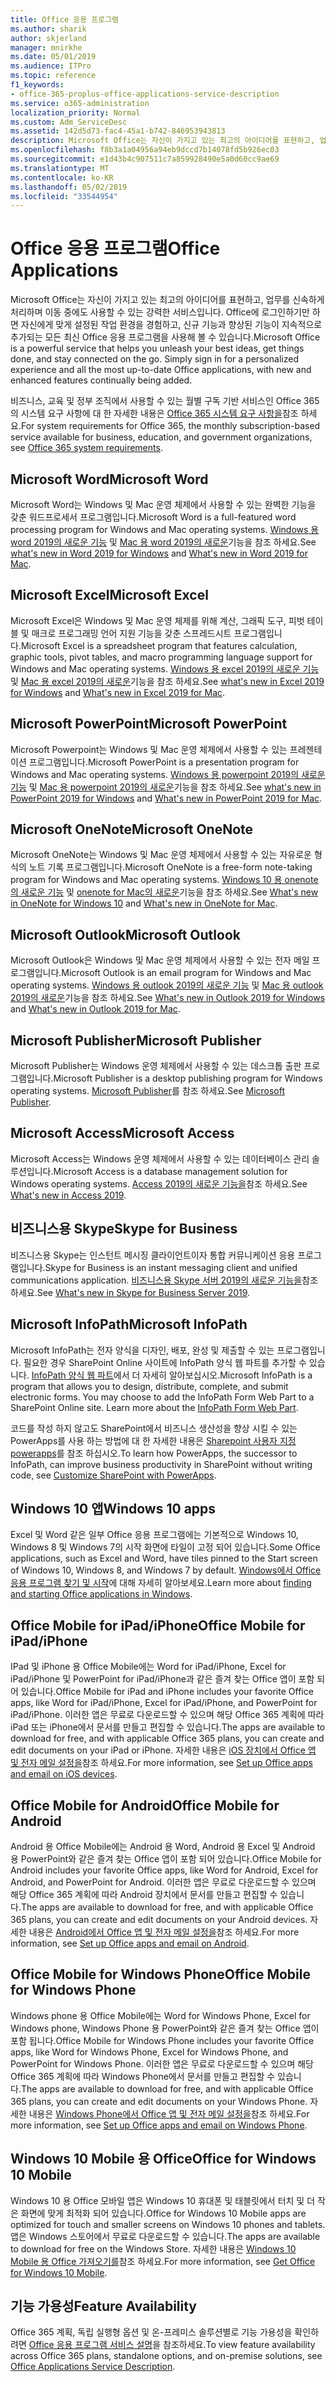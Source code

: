 ```yaml
---
title: Office 응용 프로그램
ms.author: sharik
author: skjerland
manager: mnirkhe
ms.date: 05/01/2019
ms.audience: ITPro
ms.topic: reference
f1_keywords:
- office-365-proplus-office-applications-service-description
ms.service: o365-administration
localization_priority: Normal
ms.custom: Adm_ServiceDesc
ms.assetid: 142d5d73-fac4-45a1-b742-846953943813
description: Microsoft Office는 자신이 가지고 있는 최고의 아이디어를 표현하고, 업무를 신속하게 처리하며 이동 중에도 사용할 수 있는 강력한 서비스입니다. Office에 로그인하기만 하면 자신에게 맞게 설정된 작업 환경을 경험하고, 신규 기능과 향상된 기능이 지속적으로 추가되는 모든 최신 Office 응용 프로그램을 사용해 볼 수 있습니다.
ms.openlocfilehash: f8b3a1a04956a94eb9dccd7b14078fd5b926ec03
ms.sourcegitcommit: e1d43b4c907511c7a859928490e5a0d60cc9ae69
ms.translationtype: MT
ms.contentlocale: ko-KR
ms.lasthandoff: 05/02/2019
ms.locfileid: "33544954"
---
```

# <a name="office-applications"></a><span data-ttu-id="56584-104">Office 응용 프로그램</span><span class="sxs-lookup"><span data-stu-id="56584-104">Office Applications</span></span>

<span data-ttu-id="56584-p102">Microsoft Office는 자신이 가지고 있는 최고의 아이디어를 표현하고, 업무를 신속하게 처리하며 이동 중에도 사용할 수 있는 강력한 서비스입니다. Office에 로그인하기만 하면 자신에게 맞게 설정된 작업 환경을 경험하고, 신규 기능과 향상된 기능이 지속적으로 추가되는 모든 최신 Office 응용 프로그램을 사용해 볼 수 있습니다.</span><span class="sxs-lookup"><span data-stu-id="56584-p102">Microsoft Office is a powerful service that helps you unleash your best ideas, get things done, and stay connected on the go. Simply sign in for a personalized experience and all the most up-to-date Office applications, with new and enhanced features continually being added.</span></span>
  
<span data-ttu-id="56584-107">비즈니스, 교육 및 정부 조직에서 사용할 수 있는 월별 구독 기반 서비스인 Office 365의 시스템 요구 사항에 대 한 자세한 내용은 [Office 365 시스템 요구 사항을](https://products.office.com/office-system-requirements/#Office365forBEG)참조 하세요.</span><span class="sxs-lookup"><span data-stu-id="56584-107">For system requirements for Office 365, the monthly subscription-based service available for business, education, and government organizations, see [Office 365 system requirements](https://products.office.com/office-system-requirements/#Office365forBEG).</span></span>
  
## <a name="microsoft-word"></a><span data-ttu-id="56584-108">Microsoft Word</span><span class="sxs-lookup"><span data-stu-id="56584-108">Microsoft Word</span></span>

<span data-ttu-id="56584-109">Microsoft Word는 Windows 및 Mac 운영 체제에서 사용할 수 있는 완벽한 기능을 갖춘 워드프로세서 프로그램입니다.</span><span class="sxs-lookup"><span data-stu-id="56584-109">Microsoft Word is a full-featured word processing program for Windows and Mac operating systems.</span></span> <span data-ttu-id="56584-110">[Windows 용 word 2019의 새로운 기능](https://support.office.com/article/what-s-new-in-word-2019-for-windows-d3d31e5e-2bb8-4433-80bb-08279beef4b3) 및 [Mac 용 word 2019의 새로운](https://support.office.com/article/what-s-new-in-word-2019-for-mac-247e0cd4-a758-4b42-a157-42eb8853aef5)기능을 참조 하세요.</span><span class="sxs-lookup"><span data-stu-id="56584-110">See [what's new in Word 2019 for Windows](https://support.office.com/article/what-s-new-in-word-2019-for-windows-d3d31e5e-2bb8-4433-80bb-08279beef4b3) and [What's new in Word 2019 for Mac](https://support.office.com/article/what-s-new-in-word-2019-for-mac-247e0cd4-a758-4b42-a157-42eb8853aef5).</span></span>
  
## <a name="microsoft-excel"></a><span data-ttu-id="56584-111">Microsoft Excel</span><span class="sxs-lookup"><span data-stu-id="56584-111">Microsoft Excel</span></span>

<span data-ttu-id="56584-112">Microsoft Excel은 Windows 및 Mac 운영 체제를 위해 계산, 그래픽 도구, 피벗 테이블 및 매크로 프로그래밍 언어 지원 기능을 갖춘 스프레드시트 프로그램입니다.</span><span class="sxs-lookup"><span data-stu-id="56584-112">Microsoft Excel is a spreadsheet program that features calculation, graphic tools, pivot tables, and macro programming language support for Windows and Mac operating systems.</span></span> <span data-ttu-id="56584-113">[Windows 용 excel 2019의 새로운 기능](https://support.office.com/article/what-s-new-in-excel-2019-for-windows-5a201203-1155-4055-82a5-82bf0994631f) 및 [Mac 용 excel 2019의 새로운](https://support.office.com/article/what-s-new-in-excel-2019-for-mac-5ce129d3-9e5c-417f-9545-fb6f7b72674d)기능을 참조 하세요.</span><span class="sxs-lookup"><span data-stu-id="56584-113">See [what's new in Excel 2019 for Windows](https://support.office.com/article/what-s-new-in-excel-2019-for-windows-5a201203-1155-4055-82a5-82bf0994631f) and [What's new in Excel 2019 for Mac](https://support.office.com/article/what-s-new-in-excel-2019-for-mac-5ce129d3-9e5c-417f-9545-fb6f7b72674d).</span></span>
  
## <a name="microsoft-powerpoint"></a><span data-ttu-id="56584-114">Microsoft PowerPoint</span><span class="sxs-lookup"><span data-stu-id="56584-114">Microsoft PowerPoint</span></span>

<span data-ttu-id="56584-115">Microsoft Powerpoint는 Windows 및 Mac 운영 체제에서 사용할 수 있는 프레젠테이션 프로그램입니다.</span><span class="sxs-lookup"><span data-stu-id="56584-115">Microsoft PowerPoint is a presentation program for Windows and Mac operating systems.</span></span> <span data-ttu-id="56584-116">[Windows 용 powerpoint 2019의 새로운 기능](https://support.office.com/article/what-s-new-in-powerpoint-2019-for-windows-8355a56a-f643-42d2-8454-784fa9b3d109) 및 [Mac 용 powerpoint 2019의 새로운](https://support.office.com/article/what-s-new-in-powerpoint-2019-for-mac-5038ba79-48c5-40f0-adff-11489e5d6fed)기능을 참조 하세요.</span><span class="sxs-lookup"><span data-stu-id="56584-116">See [what's new in PowerPoint 2019 for Windows](https://support.office.com/article/what-s-new-in-powerpoint-2019-for-windows-8355a56a-f643-42d2-8454-784fa9b3d109) and [What's new in PowerPoint 2019 for Mac](https://support.office.com/article/what-s-new-in-powerpoint-2019-for-mac-5038ba79-48c5-40f0-adff-11489e5d6fed).</span></span>
  
## <a name="microsoft-onenote"></a><span data-ttu-id="56584-117">Microsoft OneNote</span><span class="sxs-lookup"><span data-stu-id="56584-117">Microsoft OneNote</span></span>

<span data-ttu-id="56584-118">Microsoft OneNote는 Windows 및 Mac 운영 체제에서 사용할 수 있는 자유로운 형식의 노트 기록 프로그램입니다.</span><span class="sxs-lookup"><span data-stu-id="56584-118">Microsoft OneNote is a free-form note-taking program for Windows and Mac operating systems.</span></span> <span data-ttu-id="56584-119">[Windows 10 용 onenote의 새로운 기능](https://support.office.com/article/what-s-new-in-onenote-for-windows-10-1477d5de-f4fd-4943-b18a-ff17091161ea) 및 [onenote for Mac의 새로운](https://support.office.com/article/see-what-s-new-in-onenote-for-mac-c82d3f15-252f-452a-89ba-e09fbe418829)기능을 참조 하세요.</span><span class="sxs-lookup"><span data-stu-id="56584-119">See [What's new in OneNote for Windows 10](https://support.office.com/article/what-s-new-in-onenote-for-windows-10-1477d5de-f4fd-4943-b18a-ff17091161ea) and [What's new in OneNote for Mac](https://support.office.com/article/see-what-s-new-in-onenote-for-mac-c82d3f15-252f-452a-89ba-e09fbe418829).</span></span>
  
## <a name="microsoft-outlook"></a><span data-ttu-id="56584-120">Microsoft Outlook</span><span class="sxs-lookup"><span data-stu-id="56584-120">Microsoft Outlook</span></span>

<span data-ttu-id="56584-121">Microsoft Outlook은 Windows 및 Mac 운영 체제에서 사용할 수 있는 전자 메일 프로그램입니다.</span><span class="sxs-lookup"><span data-stu-id="56584-121">Microsoft Outlook is an email program for Windows and Mac operating systems.</span></span> <span data-ttu-id="56584-122">[Windows 용 outlook 2019의 새로운 기능](https://support.office.com/article/what-s-new-in-outlook-2019-for-windows-0c64df36-0908-4ff6-a7fc-573a62800525) 및 [Mac 용 outlook 2019의 새로운](https://support.office.com/article/what-s-new-in-outlook-2019-for-mac-05736033-f99e-4cb2-88aa-01e979b0736b)기능을 참조 하세요.</span><span class="sxs-lookup"><span data-stu-id="56584-122">See [What's new in Outlook 2019 for Windows](https://support.office.com/article/what-s-new-in-outlook-2019-for-windows-0c64df36-0908-4ff6-a7fc-573a62800525) and [What's new in Outlook 2019 for Mac](https://support.office.com/article/what-s-new-in-outlook-2019-for-mac-05736033-f99e-4cb2-88aa-01e979b0736b).</span></span>
  
## <a name="microsoft-publisher"></a><span data-ttu-id="56584-123">Microsoft Publisher</span><span class="sxs-lookup"><span data-stu-id="56584-123">Microsoft Publisher</span></span>

<span data-ttu-id="56584-124">Microsoft Publisher는 Windows 운영 체제에서 사용할 수 있는 데스크톱 출판 프로그램입니다.</span><span class="sxs-lookup"><span data-stu-id="56584-124">Microsoft Publisher is a desktop publishing program for Windows operating systems.</span></span> <span data-ttu-id="56584-125">[Microsoft Publisher](https://products.office.com/publisher)를 참조 하세요.</span><span class="sxs-lookup"><span data-stu-id="56584-125">See [Microsoft Publisher](https://products.office.com/publisher).</span></span>
  
## <a name="microsoft-access"></a><span data-ttu-id="56584-126">Microsoft Access</span><span class="sxs-lookup"><span data-stu-id="56584-126">Microsoft Access</span></span>

<span data-ttu-id="56584-127">Microsoft Access는 Windows 운영 체제에서 사용할 수 있는 데이터베이스 관리 솔루션입니다.</span><span class="sxs-lookup"><span data-stu-id="56584-127">Microsoft Access is a database management solution for Windows operating systems.</span></span> <span data-ttu-id="56584-128">[Access 2019의 새로운 기능을](https://support.office.com/article/what-s-new-in-access-2019-f52c5317-3494-4105-9c56-5a2abb8e0f87)참조 하세요.</span><span class="sxs-lookup"><span data-stu-id="56584-128">See [What's new in Access 2019](https://support.office.com/article/what-s-new-in-access-2019-f52c5317-3494-4105-9c56-5a2abb8e0f87).</span></span>
  
## <a name="skype-for-business"></a><span data-ttu-id="56584-129">비즈니스용 Skype</span><span class="sxs-lookup"><span data-stu-id="56584-129">Skype for Business</span></span>

<span data-ttu-id="56584-130">비즈니스용 Skype는 인스턴트 메시징 클라이언트이자 통합 커뮤니케이션 응용 프로그램입니다.</span><span class="sxs-lookup"><span data-stu-id="56584-130">Skype for Business is an instant messaging client and unified communications application.</span></span> <span data-ttu-id="56584-131">[비즈니스용 Skype 서버 2019의 새로운 기능을](https://docs.microsoft.com/skypeforbusiness/whats-new)참조 하세요.</span><span class="sxs-lookup"><span data-stu-id="56584-131">See [What's new in Skype for Business Server 2019](https://docs.microsoft.com/skypeforbusiness/whats-new).</span></span>
  
## <a name="microsoft-infopath"></a><span data-ttu-id="56584-132">Microsoft InfoPath</span><span class="sxs-lookup"><span data-stu-id="56584-132">Microsoft InfoPath</span></span>

<span data-ttu-id="56584-p111">Microsoft InfoPath는 전자 양식을 디자인, 배포, 완성 및 제출할 수 있는 프로그램입니다. 필요한 경우 SharePoint Online 사이트에 InfoPath 양식 웹 파트를 추가할 수 있습니다. [InfoPath 양식 웹 파트](http://go.microsoft.com/fwlink/p/?LinkId=271687)에서 더 자세히 알아보십시오.</span><span class="sxs-lookup"><span data-stu-id="56584-p111">Microsoft InfoPath is a program that allows you to design, distribute, complete, and submit electronic forms. You may choose to add the InfoPath Form Web Part to a SharePoint Online site. Learn more about the [InfoPath Form Web Part](http://go.microsoft.com/fwlink/p/?LinkId=271687).</span></span>

<span data-ttu-id="56584-136">코드를 작성 하지 않고도 SharePoint에서 비즈니스 생산성을 향상 시킬 수 있는 PowerApps를 사용 하는 방법에 대 한 자세한 내용은 [Sharepoint 사용자 지정 powerapps](https://powerapps.microsoft.com/infopath/)를 참조 하십시오.</span><span class="sxs-lookup"><span data-stu-id="56584-136">To learn how PowerApps, the successor to InfoPath, can improve business productivity in SharePoint without writing code, see [Customize SharePoint with PowerApps](https://powerapps.microsoft.com/infopath/).</span></span>
  
## <a name="windows-10-apps"></a><span data-ttu-id="56584-137">Windows 10 앱</span><span class="sxs-lookup"><span data-stu-id="56584-137">Windows 10 apps</span></span>

<span data-ttu-id="56584-138">Excel 및 Word 같은 일부 Office 응용 프로그램에는 기본적으로 Windows 10, Windows 8 및 Windows 7의 시작 화면에 타일이 고정 되어 있습니다.</span><span class="sxs-lookup"><span data-stu-id="56584-138">Some Office applications, such as Excel and Word, have tiles pinned to the Start screen of Windows 10, Windows 8, and Windows 7 by default.</span></span> <span data-ttu-id="56584-139">[Windows에서 Office 응용 프로그램 찾기 및 시작](https://support.office.com/article/can-t-find-office-applications-in-windows-10-windows-8-or-windows-7-907ce545-6ae8-459b-8d9d-de6764a635d6?ocmsassetID=HA103581103&CTT=1&CorrelationId=03707eae-b946-462a-b3c6-f0fc04f55611&ui=en-US&rs=en-US&ad=US#ID0EAABAAA=Windows_8.1_or_Windows_8)에 대해 자세히 알아보세요.</span><span class="sxs-lookup"><span data-stu-id="56584-139">Learn more about [finding and starting Office applications in Windows](https://support.office.com/article/can-t-find-office-applications-in-windows-10-windows-8-or-windows-7-907ce545-6ae8-459b-8d9d-de6764a635d6?ocmsassetID=HA103581103&CTT=1&CorrelationId=03707eae-b946-462a-b3c6-f0fc04f55611&ui=en-US&rs=en-US&ad=US#ID0EAABAAA=Windows_8.1_or_Windows_8).</span></span>
  
## <a name="office-mobile-for-ipadiphone"></a><span data-ttu-id="56584-140">Office Mobile for iPad/iPhone</span><span class="sxs-lookup"><span data-stu-id="56584-140">Office Mobile for iPad/iPhone</span></span>

<span data-ttu-id="56584-141">IPad 및 iPhone 용 Office Mobile에는 Word for iPad/iPhone, Excel for iPad/iPhone 및 PowerPoint for iPad/iPhone과 같은 즐겨 찾는 Office 앱이 포함 되어 있습니다.</span><span class="sxs-lookup"><span data-stu-id="56584-141">Office Mobile for iPad and iPhone includes your favorite Office apps, like Word for iPad/iPhone, Excel for iPad/iPhone, and PowerPoint for iPad/iPhone.</span></span> <span data-ttu-id="56584-142">이러한 앱은 무료로 다운로드할 수 있으며 해당 Office 365 계획에 따라 iPad 또는 iPhone에서 문서를 만들고 편집할 수 있습니다.</span><span class="sxs-lookup"><span data-stu-id="56584-142">The apps are available to download for free, and with applicable Office 365 plans, you can create and edit documents on your iPad or iPhone.</span></span> <span data-ttu-id="56584-143">자세한 내용은 [iOS 장치에서 Office 앱 및 전자 메일 설정을](https://support.office.com/article/set-up-office-apps-and-email-on-ios-devices-0402b37e-49c4-4419-a030-f34c2013041f?ui=en-US&rs=en-US&ad=US)참조 하세요.</span><span class="sxs-lookup"><span data-stu-id="56584-143">For more information, see [Set up Office apps and email on iOS devices](https://support.office.com/article/set-up-office-apps-and-email-on-ios-devices-0402b37e-49c4-4419-a030-f34c2013041f?ui=en-US&rs=en-US&ad=US).</span></span>

## <a name="office-mobile-for-android"></a><span data-ttu-id="56584-144">Office Mobile for Android</span><span class="sxs-lookup"><span data-stu-id="56584-144">Office Mobile for Android</span></span>

<span data-ttu-id="56584-145">Android 용 Office Mobile에는 Android 용 Word, Android 용 Excel 및 Android 용 PowerPoint와 같은 즐겨 찾는 Office 앱이 포함 되어 있습니다.</span><span class="sxs-lookup"><span data-stu-id="56584-145">Office Mobile for Android includes your favorite Office apps, like Word for Android, Excel for Android, and PowerPoint for Android.</span></span> <span data-ttu-id="56584-146">이러한 앱은 무료로 다운로드할 수 있으며 해당 Office 365 계획에 따라 Android 장치에서 문서를 만들고 편집할 수 있습니다.</span><span class="sxs-lookup"><span data-stu-id="56584-146">The apps are available to download for free, and with applicable Office 365 plans, you can create and edit documents on your Android devices.</span></span> <span data-ttu-id="56584-147">자세한 내용은 [Android에서 Office 앱 및 전자 메일 설정을](https://support.office.com/article/set-up-office-apps-and-email-on-android-6ef2ebf2-fc2d-474a-be4a-5a801365c87f?ui=en-US&rs=en-US&ad=US)참조 하세요.</span><span class="sxs-lookup"><span data-stu-id="56584-147">For more information, see [Set up Office apps and email on Android](https://support.office.com/article/set-up-office-apps-and-email-on-android-6ef2ebf2-fc2d-474a-be4a-5a801365c87f?ui=en-US&rs=en-US&ad=US).</span></span>

## <a name="office-mobile-for-windows-phone"></a><span data-ttu-id="56584-148">Office Mobile for Windows Phone</span><span class="sxs-lookup"><span data-stu-id="56584-148">Office Mobile for Windows Phone</span></span>

<span data-ttu-id="56584-149">Windows phone 용 Office Mobile에는 Word for Windows Phone, Excel for Windows phone, Windows Phone 용 PowerPoint와 같은 즐겨 찾는 Office 앱이 포함 됩니다.</span><span class="sxs-lookup"><span data-stu-id="56584-149">Office Mobile for Windows Phone includes your favorite Office apps, like Word for Windows Phone, Excel for Windows Phone, and PowerPoint for Windows Phone.</span></span> <span data-ttu-id="56584-150">이러한 앱은 무료로 다운로드할 수 있으며 해당 Office 365 계획에 따라 Windows Phone에서 문서를 만들고 편집할 수 있습니다.</span><span class="sxs-lookup"><span data-stu-id="56584-150">The apps are available to download for free, and with applicable Office 365 plans, you can create and edit documents on your Windows Phone.</span></span> <span data-ttu-id="56584-151">자세한 내용은 [Windows Phone에서 Office 앱 및 전자 메일 설정을](https://support.office.com/article/set-up-office-apps-and-email-on-windows-phone-9bccc8b8-a321-4d0d-a45e-6e06a3438e43?ui=en-US&rs=en-US&ad=US)참조 하세요.</span><span class="sxs-lookup"><span data-stu-id="56584-151">For more information, see [Set up Office apps and email on Windows Phone](https://support.office.com/article/set-up-office-apps-and-email-on-windows-phone-9bccc8b8-a321-4d0d-a45e-6e06a3438e43?ui=en-US&rs=en-US&ad=US).</span></span>

## <a name="office-for-windows-10-mobile"></a><span data-ttu-id="56584-152">Windows 10 Mobile 용 Office</span><span class="sxs-lookup"><span data-stu-id="56584-152">Office for Windows 10 Mobile</span></span>

<span data-ttu-id="56584-153">Windows 10 용 Office 모바일 앱은 Windows 10 휴대폰 및 태블릿에서 터치 및 더 작은 화면에 맞게 최적화 되어 있습니다.</span><span class="sxs-lookup"><span data-stu-id="56584-153">Office for Windows 10 Mobile apps are optimized for touch and smaller screens on Windows 10 phones and tablets.</span></span> <span data-ttu-id="56584-154">앱은 Windows 스토어에서 무료로 다운로드할 수 있습니다.</span><span class="sxs-lookup"><span data-stu-id="56584-154">The apps are available to download for free on the Windows Store.</span></span> <span data-ttu-id="56584-155">자세한 내용은 [Windows 10 Mobile 용 Office 가져오기를](https://products.office.com/mobile/office-mobile-apps-for-windows)참조 하세요.</span><span class="sxs-lookup"><span data-stu-id="56584-155">For more information, see [Get Office for Windows 10 Mobile](https://products.office.com/mobile/office-mobile-apps-for-windows).</span></span>
  
## <a name="feature-availability"></a><span data-ttu-id="56584-156">기능 가용성</span><span class="sxs-lookup"><span data-stu-id="56584-156">Feature Availability</span></span>

<span data-ttu-id="56584-157">Office 365 계획, 독립 실행형 옵션 및 온-프레미스 솔루션별로 기능 가용성을 확인하려면 [Office 응용 프로그램 서비스 설명](office-applications-service-description.md)을 참조하세요.</span><span class="sxs-lookup"><span data-stu-id="56584-157">To view feature availability across Office 365 plans, standalone options, and on-premise solutions, see [Office Applications Service Description](office-applications-service-description.md).</span></span>
  